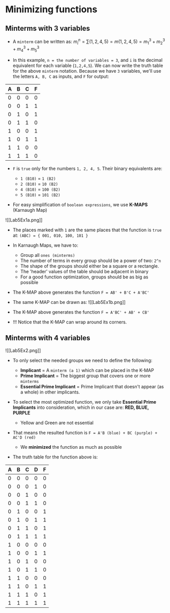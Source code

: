 # Minimizing functions
## Minterms with 3 variables

- A ``minterm`` can be written as:
$m_{i}^{n}=\sum \left( 1,2,4,5\right) =m\left( 1,2,4,5\right) =m_{1}^{3}+m_{2}^{3}+m_{4}^{3}+m_{5}^{3}$

- In this example, ``n = the number of variables = 3``, and ``i`` is the decimal equivalent for each variable (``1,2,4,5``). We can now write the truth table for the above ``minterm`` notation. Because we have ``3`` variables, we'll use the letters ``A, B, C`` as inputs, and ``F`` for output:

| A   | B   | C   | F   |
| --- | --- | --- | --- |
| 0   | 0   | 0   | 0   |
| 0   | 0   | 1   | 1   |
| 0   | 1   | 0   | 1   |
| 0   | 1   | 1   | 0   |
| 1   | 0   | 0   | 1   |
| 1   | 0   | 1   | 1   |
| 1   | 1   | 0   | 0   |
| 1   | 1   | 1   | 0   |

- ``F`` is ``true`` only for the numbers ``1, 2, 4, 5``. Their binary equivalents are:
	- ``1 (B10)`` = ``1 (B2)``
	- ``2 (B10)`` = ``10 (B2)``
	- ``4 (B10)`` = ``100 (B2)``
	- ``5 (B10)`` = ``101 (B2)``

- For easy simplification of  ``boolean expressions``, we use **K-MAPS**  (Karnaugh Map)

![[Lab5Ex1a.png]]

- The places marked with ``1`` are the same places that the function is ``true`` at: ``(ABC) = { 001, 010, 100, 101 }``
- In Karnaugh Maps, we have to:
	- Group all ``ones (minterms)``
	- The number of terms in every group should be a power of two: ``2^n``
	- The shape of the groups should either be a square or a rectangle.
	- The 'header' values of the table should be adjacent in binary
	- For a good function optimization, groups should be as big as possible
- The K-MAP above generates the function ``F = AB' + B'C + A'BC' ``

- The same K-MAP can be drawn as:
![[Lab5Ex1b.png]]
- The K-MAP above generates the function ``F = A'BC' + AB' + CB'``
- !!! Notice that the K-MAP can wrap around its corners.


## Minterms with 4 variables

![[Lab5Ex2.png]]

- To only select the needed groups we need to define the following:
	- **Implicant** = A ``minterm (a 1)`` which can be placed in the K-MAP
	- **Prime Implicant** = The biggest group that covers one or more ``minterms``
	- **Essential Prime Implicant** = Prime Implicant that doesn't appear (as a whole) in other implicants.
- To select the most optimized function, we only take **Essential Prime Implicants** into consideration, which in our case are: **RED, BLUE, PURPLE**
	- Yellow and Green are not essential

- That means the resulted function is ``F = A'B (blue) + BC (purple) + AC'D (red)``
	- We **minimized** the function as much as possible 

- The truth table for the function above is:

| A   | B   | C   | D   | F   |
| --- | --- | --- | --- | --- |
| 0   | 0   | 0   | 0   | 0   |
| 0   | 0   | 0   | 1   | 0   |
| 0   | 0   | 1   | 0   | 0   |
| 0   | 0   | 1   | 1   | 0   |
| 0   | 1   | 0   | 0   | 1   |
| 0   | 1   | 0   | 1   | 1   |
| 0   | 1   | 1   | 0   | 1   |
| 0   | 1   | 1   | 1   | 1   |
| 1   | 0   | 0   | 0   | 0   |
| 1   | 0   | 0   | 1   | 1   |
| 1   | 0   | 1   | 0   | 0   |
| 1   | 0   | 1   | 1   | 0   |
| 1   | 1   | 0   | 0   | 0   |
| 1   | 1   | 0   | 1   | 1   |
| 1   | 1   | 1   | 0   | 1   |
| 1   | 1   | 1   | 1   | 1   |

